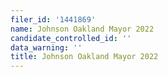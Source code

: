 ```yaml
---
filer_id: '1441869'
name: Johnson Oakland Mayor 2022
candidate_controlled_id: ''
data_warning: ''
title: Johnson Oakland Mayor 2022
---
```

